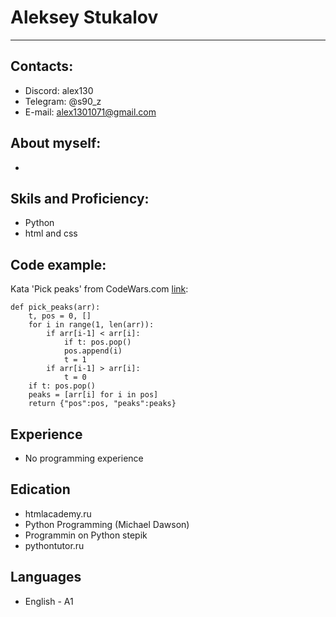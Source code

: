# **Aleksey Stukalov**
___

## Contacts:
* Discord: alex130
* Telegram: @s90_z
* E-mail: alex1301071@gmail.com

## About myself:
-

## Skils and Proficiency:
* Python
* html and css

## Code example:
Kata 'Pick peaks' from CodeWars.com [link](https://www.codewars.com/kata/reviews/565f448fb889330d06000116/groups/6305062a6468eb0001ed82ef):
```
def pick_peaks(arr):
	t, pos = 0, []
	for i in range(1, len(arr)):
        if arr[i-1] < arr[i]:
            if t: pos.pop()
            pos.append(i)
            t = 1
        if arr[i-1] > arr[i]:
            t = 0
    if t: pos.pop()
    peaks = [arr[i] for i in pos]
    return {"pos":pos, "peaks":peaks}
```
## Experience
* No programming experience

## Edication
* htmlacademy.ru
* Python Programming (Michael Dawson)
* Programmin on Python stepik
* pythontutor.ru

## Languages
* English - A1

#

